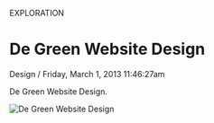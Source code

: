 <p class="type">EXPLORATION</p>

# De Green Website Design

<p class="meta">Design  /  Friday, March 1, 2013 11:46:27am</p>

De Green Website Design.

![De Green Website Design](https://farooq-agent.web.app/assets/images/works/large/ElaNduwu_work_image.jpg)
